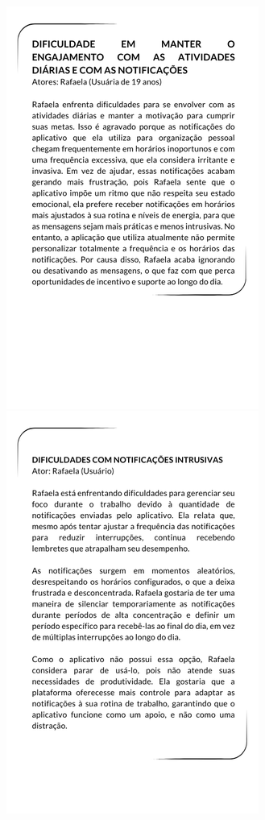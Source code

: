 <img src="./imagem_cenarios/cenario1.3.png" alt="cenario1.3">
<img src="./imagem_cenarios/cenario2.3.png" alt="cenario2.3">
